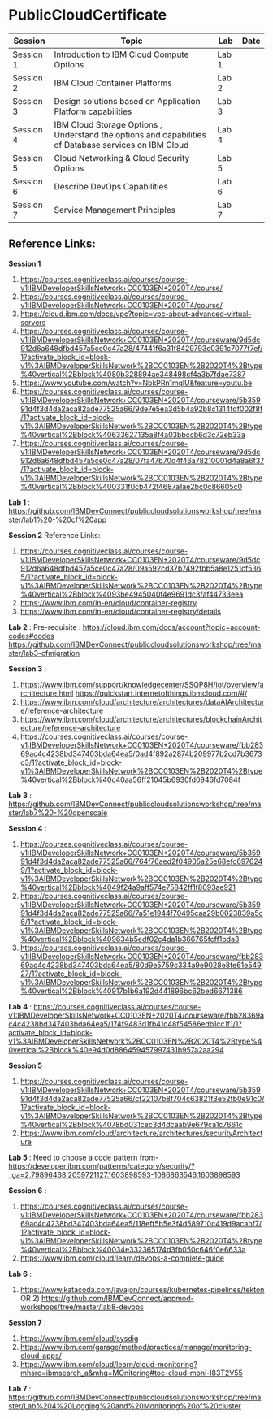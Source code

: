 # PublicCloudCertificate

Session | Topic | Lab | Date
--- | --- | --- | ---
 Session 1     | Introduction to IBM Cloud Compute Options| Lab 1  |
 Session 2     | IBM Cloud Container Platforms | Lab 2  |
 Session 3     | Design solutions based on Application Platform capabilities | Lab 3 |
 Session 4     | IBM Cloud Storage Options , Understand the options and capabilities of Database services on IBM Cloud | Lab 4  |
 Session 5     | Cloud Networking & Cloud Security Options | Lab 5  |
 Session 6     | Describe DevOps Capabilities | Lab 6  |
 Session 7     | Service Management Principles | Lab 7  |

## Reference Links:

**Session 1**  
1. https://courses.cognitiveclass.ai/courses/course-v1:IBMDeveloperSkillsNetwork+CC0103EN+2020T4/course/
2. https://courses.cognitiveclass.ai/courses/course-v1:IBMDeveloperSkillsNetwork+CC0103EN+2020T4/course/
3. https://cloud.ibm.com/docs/vpc?topic=vpc-about-advanced-virtual-servers 
4. https://courses.cognitiveclass.ai/courses/course-v1:IBMDeveloperSkillsNetwork+CC0103EN+2020T4/courseware/9d5dc912d6a648dfbd457a5ce0c47a28/47441f6a31f8429793c0391c7077f7ef/1?activate_block_id=block-v1%3AIBMDeveloperSkillsNetwork%2BCC0103EN%2B2020T4%2Btype%40vertical%2Bblock%4080b328894ae348498cf4a3b7fdae7387
5.  https://www.youtube.com/watch?v=NbkPRn1mqlU&feature=youtu.be
6. https://courses.cognitiveclass.ai/courses/course-v1:IBMDeveloperSkillsNetwork+CC0103EN+2020T4/courseware/5b35991d4f3d4da2aca82ade77525a66/9de7e5ea3d5b4a92b8c1314fdf002f8f/1?activate_block_id=block-v1%3AIBMDeveloperSkillsNetwork%2BCC0103EN%2B2020T4%2Btype%40vertical%2Bblock%40633627135a8f4a03bbccb6d3c72eb33a
7. https://courses.cognitiveclass.ai/courses/course-v1:IBMDeveloperSkillsNetwork+CC0103EN+2020T4/courseware/9d5dc912d6a648dfbd457a5ce0c47a28/07fa47b70d4f46a78210001d4a8a6f37/1?activate_block_id=block-v1%3AIBMDeveloperSkillsNetwork%2BCC0103EN%2B2020T4%2Btype%40vertical%2Bblock%400331f0cb472f4687a1ae2bc0c86605c0

**Lab 1** : https://github.com/IBMDevConnect/publiccloudsolutionsworkshop/tree/master/lab1%20-%20cf%20app

**Session 2** 
Reference Links: 
1. https://courses.cognitiveclass.ai/courses/course-v1:IBMDeveloperSkillsNetwork+CC0103EN+2020T4/courseware/9d5dc912d6a648dfbd457a5ce0c47a28/09a592cd37b7492fbb5a8e1251cf5365/1?activate_block_id=block-v1%3AIBMDeveloperSkillsNetwork%2BCC0103EN%2B2020T4%2Btype%40vertical%2Bblock%4093be4945040f4e9691dc3faf44733eea
2. https://www.ibm.com/in-en/cloud/container-registry
3. https://www.ibm.com/in-en/cloud/container-registry/details

**Lab 2** :
Pre-requisite : https://cloud.ibm.com/docs/account?topic=account-codes#codes                                                       https://github.com/IBMDevConnect/publiccloudsolutionsworkshop/tree/master/lab3-cfmigration

**Session 3** :
1. https://www.ibm.com/support/knowledgecenter/SSQP8H/iot/overview/architecture.html                                           https://quickstart.internetofthings.ibmcloud.com/#/
2. https://www.ibm.com/cloud/architecture/architectures/dataAIArchitecture/reference-architecture
3. https://www.ibm.com/cloud/architecture/architectures/blockchainArchitecture/reference-architecture
4. https://courses.cognitiveclass.ai/courses/course-v1:IBMDeveloperSkillsNetwork+CC0103EN+2020T4/courseware/fbb28369ac4c4238bd347403bda64ea5/0ad4f892a2874b209977b2cd7b3673c3/1?activate_block_id=block-v1%3AIBMDeveloperSkillsNetwork%2BCC0103EN%2B2020T4%2Btype%40vertical%2Bblock%40c40aa56ff21045b6930fd0946fd7084f

**Lab 3** : 
https://github.com/IBMDevConnect/publiccloudsolutionsworkshop/tree/master/lab7%20-%20openscale

**Session 4** :
1. https://courses.cognitiveclass.ai/courses/course-v1:IBMDeveloperSkillsNetwork+CC0103EN+2020T4/courseware/5b35991d4f3d4da2aca82ade77525a66/764f76aed2f04905a25e68efc6976249/1?activate_block_id=block-v1%3AIBMDeveloperSkillsNetwork%2BCC0103EN%2B2020T4%2Btype%40vertical%2Bblock%4049f24a9aff574e75842ff1f8093ae921
2. https://courses.cognitiveclass.ai/courses/course-v1:IBMDeveloperSkillsNetwork+CC0103EN+2020T4/courseware/5b35991d4f3d4da2aca82ade77525a66/7a51e1944f70495caa29b0023839a5c6/1?activate_block_id=block-v1%3AIBMDeveloperSkillsNetwork%2BCC0103EN%2B2020T4%2Btype%40vertical%2Bblock%409634b5edf02c4da1b366765fcff1bda3
3. https://courses.cognitiveclass.ai/courses/course-v1:IBMDeveloperSkillsNetwork+CC0103EN+2020T4/courseware/fbb28369ac4c4238bd347403bda64ea5/80d9e5759c334a9e9028e8fe61e54927/1?activate_block_id=block-v1%3AIBMDeveloperSkillsNetwork%2BCC0103EN%2B2020T4%2Btype%40vertical%2Bblock%40917b1b6a192d441896bc62bed6671386

**Lab 4** :
https://courses.cognitiveclass.ai/courses/course-v1:IBMDeveloperSkillsNetwork+CC0103EN+2020T4/courseware/fbb28369ac4c4238bd347403bda64ea5/174f9483d1fb41c48f54586edb1cc1f1/1?activate_block_id=block-v1%3AIBMDeveloperSkillsNetwork%2BCC0103EN%2B2020T4%2Btype%40vertical%2Bblock%40e94d0d886459457997431b957a2aa294

**Session 5** : 
1. https://courses.cognitiveclass.ai/courses/course-v1:IBMDeveloperSkillsNetwork+CC0103EN+2020T4/courseware/5b35991d4f3d4da2aca82ade77525a66/cf22107b8f704c63821f3e52fb0e91c0/1?activate_block_id=block-v1%3AIBMDeveloperSkillsNetwork%2BCC0103EN%2B2020T4%2Btype%40vertical%2Bblock%4078bd031cec3d4dcaab9e679ca1c7661c
2. https://www.ibm.com/cloud/architecture/architectures/securityArchitecture

**Lab 5** :
Need to choose a code pattern from-
https://developer.ibm.com/patterns/category/security/?_ga=2.79896468.2059721127.1603898593-1086863546.1603898593

**Session 6** :
1. https://courses.cognitiveclass.ai/courses/course-v1:IBMDeveloperSkillsNetwork+CC0103EN+2020T4/courseware/fbb28369ac4c4238bd347403bda64ea5/118eff5b5e3f4d589710c419d9acabf7/1?activate_block_id=block-v1%3AIBMDeveloperSkillsNetwork%2BCC0103EN%2B2020T4%2Btype%40vertical%2Bblock%40034e332365174d3fb050c646f0e6633a
2. https://www.ibm.com/cloud/learn/devops-a-complete-guide

**Lab 6** : 
1) https://www.katacoda.com/javajon/courses/kubernetes-pipelines/tekton   OR                                                                                      2) https://github.com/IBMDevConnect/appmod-workshops/tree/master/lab8-devops

**Session 7** :
1. https://www.ibm.com/cloud/sysdig
2. https://www.ibm.com/garage/method/practices/manage/monitoring-cloud-apps/
3. https://www.ibm.com/cloud/learn/cloud-monitoring?mhsrc=ibmsearch_a&mhq=MOnitoring#toc-cloud-moni-I83T2V55

**Lab 7** :
https://github.com/IBMDevConnect/publiccloudsolutionsworkshop/tree/master/Lab%204%20Logging%20and%20Monitoring%20of%20cluster
